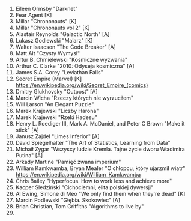 1. Eileen Ormsby "Darknet"
2. Fear Agent [K]
3. Millar "Chrononauts" [K]
4. Millar "Chrononauts vol 2" [K]
5. Alastair Reynolds "Galactic North" [A]
6. Lukasz Godlewski "Malarz" [K]
7. Walter Isaacson "The Code Breaker" [A]
8. Matt Alt "Czysty Wymysł"
9. Artur B. Chmielewski "Kosmiczne wyzwania"
10. Arthur C. Clarke "2010: Odyseja kosmiczna" [A]
11. James S.A. Corey "Leviathan Falls"
12. Secret Empire (Marvel) [K] https://en.wikipedia.org/wiki/Secret_Empire_(comics)
13. Dmitry Glukhovsky "Outpost" [A]
14. Marcin Wicha "Rzeczy których nie wyrzuciłem"
15. Will Larson "An Elegant Puzzle"
16. Marek Krajewski "Liczby Harona"
17. Marek Krajewski "Rzeki Hadesu"
18. Henry L. Roediger III, Mark A. McDaniel, and Peter C Brown "Make it stick" [A]
19. Janusz Zajdel "Limes Inferior" [A]
20. David Spiegelhalter "The Art of Statistics, Learning from Data"
21. Michaił Zygar "Wszyscy ludzie Kremla. Tajne życie dworu Władimira Putina" [A]
22. Arkady Martine "Pamięć zwana imperium"
23. William Kamkwamba, Bryan Mealer "O chłopcu, który ujarzmił wiatr" https://en.wikipedia.org/wiki/William_Kamkwamba
24. Chris Bailey "Hyperfocus. How to work less and achieve more"
25. Kacper Śledziński "Cichociemni, elita polskiej dywersji"
26. Al Ewing, Simone di Meo "We only find them when they're dead" [K]
27. Marcin Podlewski "Głębia. Skokowiec" [A]
28. Brian Christian, Tom Griffiths "Algorithms to live by"
29. 
